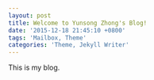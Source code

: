 ```yaml
---
layout: post
title: Welcome to Yunsong Zhong's Blog!
date: '2015-12-18 21:45:10 +0800'
tags: 'Mailbox, Theme'
categories: 'Theme, Jekyll Writer'
---
```

This is my blog.